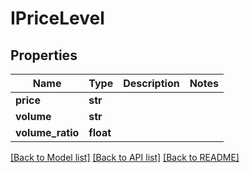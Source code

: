# IPriceLevel

## Properties
Name | Type | Description | Notes
------------ | ------------- | ------------- | -------------
**price** | **str** |  | 
**volume** | **str** |  | 
**volume_ratio** | **float** |  | 

[[Back to Model list]](../README.md#documentation-for-models) [[Back to API list]](../README.md#documentation-for-api-endpoints) [[Back to README]](../README.md)


